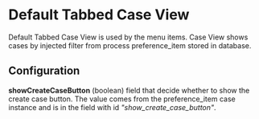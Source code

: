 # Default Tabbed Case View
Default Tabbed Case View is used by the menu items. Case View shows cases by injected filter from process preference_item stored in database.

## Configuration
**showCreateCaseButton** (boolean) field that decide whether to show the create case button.
The value comes from the preference_item case instance and is in the field with id *"show_create_case_button"*.
